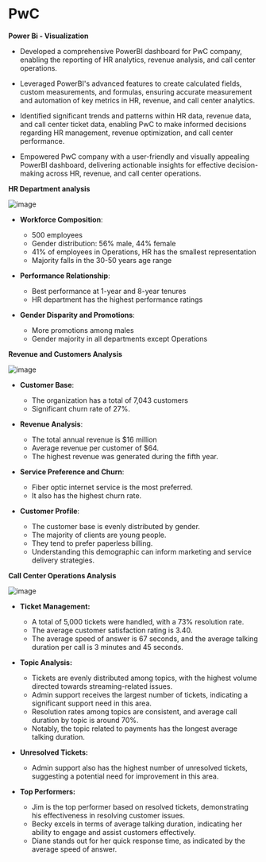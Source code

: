 # PwC

**Power Bi - Visualization**

- Developed a comprehensive PowerBI dashboard for PwC company, enabling the reporting of HR analytics, revenue analysis, and call center operations.

- Leveraged PowerBI's advanced features to create calculated fields, custom measurements, and formulas, ensuring accurate measurement and automation of key metrics in HR, revenue, and call center analytics.

- Identified significant trends and patterns within HR data, revenue data, and call center ticket data, enabling PwC to make informed decisions regarding HR management, revenue optimization, and call center performance.

- Empowered PwC company with a user-friendly and visually appealing PowerBI dashboard, delivering actionable insights for effective decision-making across HR, revenue, and call center operations.



**HR Department analysis**



![image](https://github.com/beishenov3197/PwC/assets/112967670/d2e0927b-96ca-4233-987b-cde1d75579a8)



- **Workforce Composition**: 
  - 500 employees
  - Gender distribution: 56% male, 44% female
  - 41% of employees in Operations, HR has the smallest representation
  - Majority falls in the 30-50 years age range

- **Performance Relationship**: 
  - Best performance at 1-year and 8-year tenures
  - HR department has the highest performance ratings

- **Gender Disparity and Promotions**: 
  - More promotions among males
  - Gender majority in all departments except Operations



**Revenue and Customers Analysis**



![image](https://github.com/beishenov3197/PwC/assets/112967670/f1375998-ce6f-4270-b88e-1b4cf93c573c)




- **Customer Base**:
  - The organization has a total of 7,043 customers
  - Significant churn rate of 27%. 

- **Revenue Analysis**:
  - The total annual revenue is $16 million
  - Average revenue per customer of $64.
  - The highest revenue was generated during the fifth year.

- **Service Preference and Churn**:
  - Fiber optic internet service is the most preferred.
  - It also has the highest churn rate.

- **Customer Profile**:
  - The customer base is evenly distributed by gender.
  - The majority of clients are young people.
  - They tend to prefer paperless billing.
  - Understanding this demographic can inform marketing and service delivery strategies.



**Call Center Operations Analysis**



![image](https://github.com/beishenov3197/PwC/assets/112967670/b623b0fb-1c84-4284-aa08-9825cdff3e20)




- **Ticket Management:**
  - A total of 5,000 tickets were handled, with a 73% resolution rate.
  - The average customer satisfaction rating is 3.40.
  - The average speed of answer is 67 seconds, and the average talking duration per call is 3 minutes and 45 seconds.

- **Topic Analysis:**

  - Tickets are evenly distributed among topics, with the highest volume directed towards streaming-related issues.
  - Admin support receives the largest number of tickets, indicating a significant support need in this area.
  - Resolution rates among topics are consistent, and average call duration by topic is around 70%.
  - Notably, the topic related to payments has the longest average talking duration.

- **Unresolved Tickets:**
    - Admin support also has the highest number of unresolved tickets, suggesting a potential need for improvement in this area.

- **Top Performers:**

  - Jim is the top performer based on resolved tickets, demonstrating his effectiveness in resolving customer issues.
  - Becky excels in terms of average talking duration, indicating her ability to engage and assist customers effectively.
  - Diane stands out for her quick response time, as indicated by the average speed of answer.

